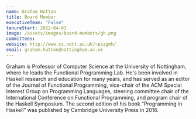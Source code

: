 ```yaml
---
name: Graham Hutton
title: Board Member
executiveTeam: "False"
tenureStart: 2022-04-01
image: /assets/images/board-members/gh.png
committees:
website: http://www.cs.nott.ac.uk/~pszgmh/
email: graham.hutton@nottingham.ac.uk
---
```

Graham is Professor of Computer Science at the University of Nottingham,
where he leads the Functional Programming Lab.  He's been involved in
Haskell research and education for many years, and has served as an
editor of the Journal of Functional Programming, vice-chair of the ACM
Special Interest Group on Programming Languages, steering committee chair
of the International Conference on Functional Programming, and program
chair of the Haskell Symposium.  The second edition of his book “Programming
in Haskell” was published by Cambridge University Press in 2016.
